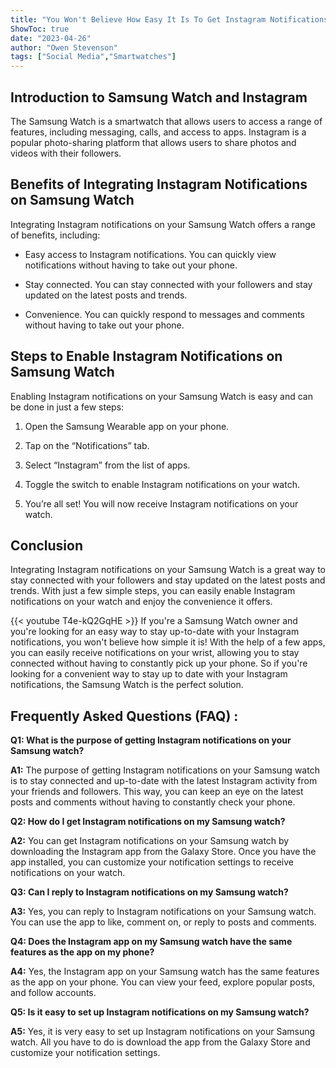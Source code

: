 ```yaml
---
title: "You Won't Believe How Easy It Is To Get Instagram Notifications on Your Samsung Watch!"
ShowToc: true 
date: "2023-04-26"
author: "Owen Stevenson" 
tags: ["Social Media","Smartwatches"]
---
```

## Introduction to Samsung Watch and Instagram

The Samsung Watch is a smartwatch that allows users to access a range of features, including messaging, calls, and access to apps. Instagram is a popular photo-sharing platform that allows users to share photos and videos with their followers.

## Benefits of Integrating Instagram Notifications on Samsung Watch

Integrating Instagram notifications on your Samsung Watch offers a range of benefits, including:

* Easy access to Instagram notifications. You can quickly view notifications without having to take out your phone.

* Stay connected. You can stay connected with your followers and stay updated on the latest posts and trends.

* Convenience. You can quickly respond to messages and comments without having to take out your phone.

## Steps to Enable Instagram Notifications on Samsung Watch

Enabling Instagram notifications on your Samsung Watch is easy and can be done in just a few steps:

1. Open the Samsung Wearable app on your phone.

2. Tap on the “Notifications” tab.

3. Select “Instagram” from the list of apps.

4. Toggle the switch to enable Instagram notifications on your watch.

5. You’re all set! You will now receive Instagram notifications on your watch.

## Conclusion

Integrating Instagram notifications on your Samsung Watch is a great way to stay connected with your followers and stay updated on the latest posts and trends. With just a few simple steps, you can easily enable Instagram notifications on your watch and enjoy the convenience it offers.

{{< youtube T4e-kQ2GqHE >}} 
If you're a Samsung Watch owner and you're looking for an easy way to stay up-to-date with your Instagram notifications, you won't believe how simple it is! With the help of a few apps, you can easily receive notifications on your wrist, allowing you to stay connected without having to constantly pick up your phone. So if you're looking for a convenient way to stay up to date with your Instagram notifications, the Samsung Watch is the perfect solution.

## Frequently Asked Questions (FAQ) :
**Q1: What is the purpose of getting Instagram notifications on your Samsung watch?**

**A1:** The purpose of getting Instagram notifications on your Samsung watch is to stay connected and up-to-date with the latest Instagram activity from your friends and followers. This way, you can keep an eye on the latest posts and comments without having to constantly check your phone.

**Q2: How do I get Instagram notifications on my Samsung watch?**

**A2:** You can get Instagram notifications on your Samsung watch by downloading the Instagram app from the Galaxy Store. Once you have the app installed, you can customize your notification settings to receive notifications on your watch.

**Q3: Can I reply to Instagram notifications on my Samsung watch?**

**A3:** Yes, you can reply to Instagram notifications on your Samsung watch. You can use the app to like, comment on, or reply to posts and comments.

**Q4: Does the Instagram app on my Samsung watch have the same features as the app on my phone?**

**A4:** Yes, the Instagram app on your Samsung watch has the same features as the app on your phone. You can view your feed, explore popular posts, and follow accounts.

**Q5: Is it easy to set up Instagram notifications on my Samsung watch?**

**A5:** Yes, it is very easy to set up Instagram notifications on your Samsung watch. All you have to do is download the app from the Galaxy Store and customize your notification settings.


